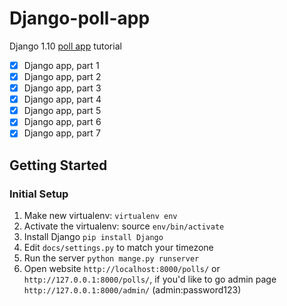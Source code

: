 # Django-poll-app
Django 1.10 [poll app](https://docs.djangoproject.com/en/1.10/contents/) tutorial


- [x] Django app, part 1
- [x] Django app, part 2
- [x] Django app, part 3
- [x] Django app, part 4
- [x] Django app, part 5
- [x] Django app, part 6
- [x] Django app, part 7

## Getting Started

### Initial Setup
1. Make new virtualenv: `virtualenv env`
2. Activate the virtualenv: source `env/bin/activate`
3. Install Django `pip install Django`
4. Edit `docs/settings.py` to match your timezone
5. Run the server `python mange.py runserver`
6. Open website `http://localhost:8000/polls/` or `http://127.0.0.1:8000/polls/`, if you'd like to go admin page `http://127.0.0.1:8000/admin/` (admin:password123)